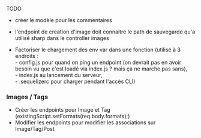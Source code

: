 TODO

- créer le modèle pour les commentaires
- l'endpoint de creation d'image doit connaitre le path de sauvegarde qu'a utilisé sharp dans le controller images

- Factoriser le chargement des env var dans une fonction
  (utilisé à 3 endroits : <br> - config.js pour quand on ping un endpoint (on devrait pas en avoir besoin vu que c'est loadé via index.js ? mais ça ne marche pas sans), <br> - index.js au lancement du serveur, <br> - .sequelizerc pour charger pendant l'accès CLI)<br>

### Images / Tags

- Créer les endpoints pour Image et Tag (existingScript.setFormats(req.body.formats);)
- Modifier les endpoints pour modifier les associations sur Image/Tag/Post
